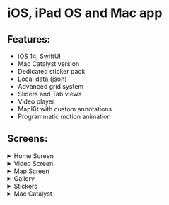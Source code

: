 #  iOS, iPad OS and Mac app

## Features:
- iOS 14, SwiftUI
- Mac Catalyst version
- Dedicated sticker pack
- Local data (json)
- Advanced grid system
- Sliders and Tab views
- Video player
- MapKit with custom annotations
- Programmatic motion animation

## Screens:

<details>
<summary>Home Screen</summary>

<img src="./Readme/home1.png" alt="drawing" width="375"/>
<img src="./Readme/home2.png" alt="drawing" width="375"/>
<img src="./Readme/home3.png" alt="drawing" width="375"/> 

<img src="./Readme/details1.png" alt="drawing" width="375"/>
<img src="./Readme/details2.png" alt="drawing" width="375"/>
<img src="./Readme/details3.png" alt="drawing" width="375"/>

</details>

<details>
<summary>Video Screen</summary>

<img src="./Readme/video1.png" alt="drawing" width="375"/>
<img src="./Readme/video2.png" alt="drawing" width="375"/>  
</details>

<details>
<summary>Map Screen</summary>
<img src="./Readme/map.gif" alt="drawing" width="375"/>
</details>

<details>
<summary>Gallery</summary>
<img src="./Readme/gallery1.png" alt="drawing" width="375"/>
<img src="./Readme/gallery2.png" alt="drawing" width="375"/> 
<img src="./Readme/gallery3.gif" alt="drawing" width="375"/>
</details>

<details>
<summary>Stickers</summary>
<img src="./Readme/stickers.png" alt="drawing" width="375"/>
</details>

<details>
<summary>Mac Catalyst</summary>
<img src="./Readme/catalyst.jpg" alt="drawing" width="375"/>
</details>
